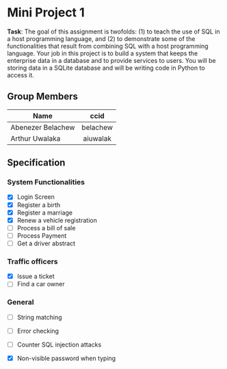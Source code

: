 # Mini Project 1
**Task**: The goal of this assignment is twofolds: (1) to teach the use of SQL in a host programming language, and (2) to demonstrate some of the functionalities that result from combining SQL with a host programming language. Your job in this project is to build a system that keeps the enterprise data in a database and to provide services to users. You will be storing data in a SQLite database and will be writing code in Python to access it. 

## Group Members
| Name              | ccid          |
| ------------------|:-------------:|
| Abenezer Belachew | belachew      |
| Arthur Uwalaka    | aiuwalak      |

## Specification

### System Functionalities
- [x] Login Screen
- [x] Register a birth
- [x] Register a marriage
- [x] Renew a vehicle registration
- [ ] Process a bill of sale
- [ ] Process Payment
- [ ] Get a driver abstract

### Traffic officers
- [x] Issue a ticket
- [ ] Find a car owner

### General
- [ ] String matching
- [ ] Error checking
- [ ] Counter SQL injection attacks
- [x] Non-visible password when typing



